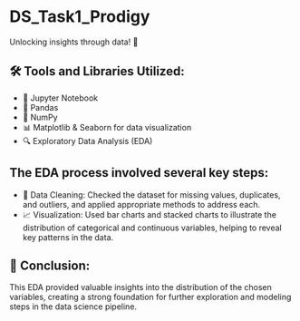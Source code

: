 # DS_Task1_Prodigy
Unlocking insights through data! 🚀
## 🛠️ Tools and Libraries Utilized:
- 📓 Jupyter Notebook  
- 🐼 Pandas  
- 📐 NumPy  
- 📊 Matplotlib & Seaborn for data visualization  
- 🔍 Exploratory Data Analysis (EDA)  

## The EDA process involved several key steps:
- 🧹 Data Cleaning: Checked the dataset for missing values, duplicates, and outliers, and applied appropriate methods to address each.  
- 📈 Visualization: Used bar charts and stacked charts to illustrate the distribution of categorical and continuous variables, helping to reveal key patterns in the data.  

## 📌 Conclusion:
This EDA provided valuable insights into the distribution of the chosen variables, creating a strong foundation for further exploration and modeling steps in the data science pipeline.  
